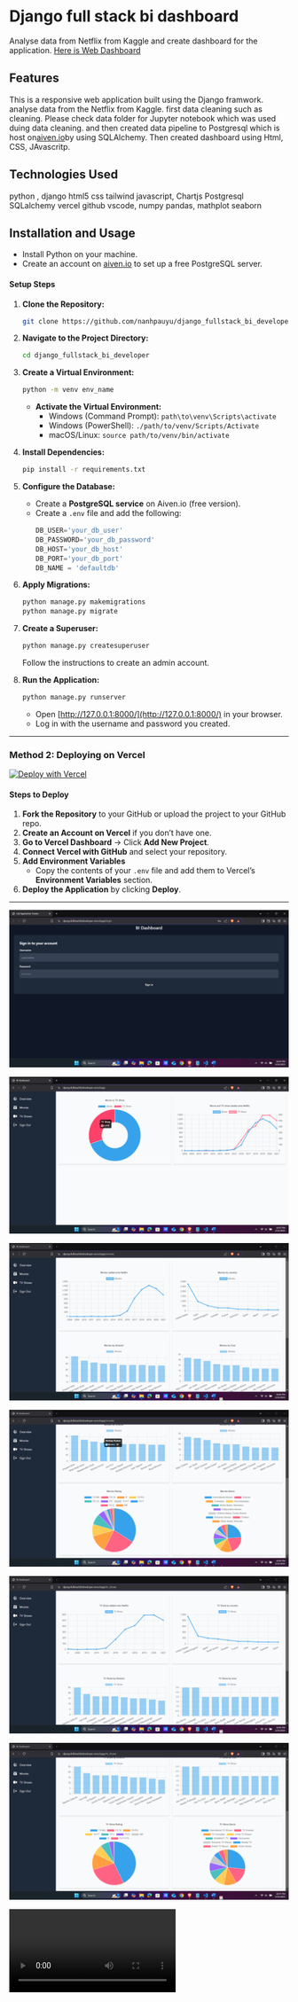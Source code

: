 # Django full stack bi dashboard

Analyse data from Netflix from Kaggle and create dashboard for the application. [Here is Web Dashboard](https://djangofullstackbideveloper.vercel.app)

## Features
This is a responsive web application built using the Django framwork. analyse data from the Netflix from Kaggle. first data cleaning such as cleaning. Please check data folder for Jupyter notebook which was used duing data cleaning. and then created data pipeline to Postgresql which is host on[aiven.io](https://aiven.io/)by using SQLAlchemy. Then created dashboard using Html, CSS, JAvascritp.

## Technologies Used
python , django html5 css tailwind javascript, Chartjs Postgresql SQLalchemy vercel github vscode, numpy pandas, mathplot seaborn

## Installation and Usage

- Install Python on your machine.
- Create an account on [aiven.io](https://aiven.io/) to set up a free PostgreSQL server.
#### Setup Steps
1. **Clone the Repository:**
   ```bash
   git clone https://github.com/nanhpauyu/django_fullstack_bi_developer.git
   ```
2. **Navigate to the Project Directory:**
   ```bash
   cd django_fullstack_bi_developer
   ```
3. **Create a Virtual Environment:**
   ```bash
   python -m venv env_name
   ```
   - **Activate the Virtual Environment:**
     - Windows (Command Prompt): `path\to\venv\Scripts\activate`
     - Windows (PowerShell): `./path/to/venv/Scripts/Activate`
     - macOS/Linux: `source path/to/venv/bin/activate`

4. **Install Dependencies:**
   ```bash
   pip install -r requirements.txt
   ```
5. **Configure the Database:**
   - Create a **PostgreSQL service** on Aiven.io (free version).
   - Create a `.env` file and add the following:
     ```python
     DB_USER='your_db_user'
     DB_PASSWORD='your_db_password'
     DB_HOST='your_db_host'
     DB_PORT='your_db_port'
     DB_NAME = 'defaultdb'
     ```
6. **Apply Migrations:**
   ```bash
   python manage.py makemigrations
   python manage.py migrate
   ```
7. **Create a Superuser:**
   ```bash
   python manage.py createsuperuser
   ```
   Follow the instructions to create an admin account.

8. **Run the Application:**
   ```bash
   python manage.py runserver
   ```
   - Open [http://127.0.0.1:8000/](http://127.0.0.1:8000/) in your browser.
   - Log in with the username and password you created.


---

### Method 2: Deploying on Vercel
[![Deploy with Vercel](https://vercel.com/button)](https://vercel.com/new/clone?repository-url=https%3A%2F%2Fgithub.com%2Fvercel%2Fexamples%2Ftree%2Fmain%2Fpython%2Fdjango&demo-title=Django%20%2B%20Vercel&demo-description=Use%20Django%204%20on%20Vercel%20with%20Serverless%20Functions%20using%20the%20Python%20Runtime.&demo-url=https%3A%2F%2Fdjango-template.vercel.app%2F&demo-image=https://assets.vercel.com/image/upload/v1669994241/random/django.png)

#### Steps to Deploy
1. **Fork the Repository** to your GitHub or upload the project to your GitHub repo.
2. **Create an Account on Vercel** if you don’t have one.
3. **Go to Vercel Dashboard** → Click **Add New Project**.
4. **Connect Vercel with GitHub** and select your repository.
5. **Add Environment Variables**
   - Copy the contents of your `.env` file and add them to Vercel’s **Environment Variables** section.
6. **Deploy the Application** by clicking **Deploy**.

---

![Login](/images/a.png)

![Overview](/images/b.png)

![Movies](/images/c.png)

![Movies](/images/d.png)

![TV Shows](/images/e.png)

![TV Shows](/images/f.png)

![Videos](/images/recording.mp4)